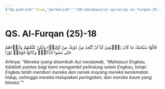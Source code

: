 ```yaml
---
{"dg-publish":true,"permalink":"/30-database/al-quran/qs-al-furqan-25-18/"}
---
```



# QS. Al-Furqan (25)-18
قَالُوْا سُبْحٰنَكَ مَا كَانَ يَنْۢبَغِيْ لَنَآ اَنْ نَّتَّخِذَ مِنْ دُوْنِكَ مِنْ اَوْلِيَاۤءَ وَلٰكِنْ مَّتَّعْتَهُمْ وَاٰبَاۤءَهُمْ حَتّٰى نَسُوا الذِّكْرَۚ وَكَانُوْا قَوْمًاۢ بُوْرًا

Artinya: *"Mereka (yang disembah itu) menjawab, “Mahasuci Engkau, tidaklah pantas bagi kami mengambil pelindung selain Engkau, tetapi Engkau telah memberi mereka dan nenek moyang mereka kenikmatan hidup, sehingga mereka melupakan peringatan; dan mereka kaum yang binasa.”"*
